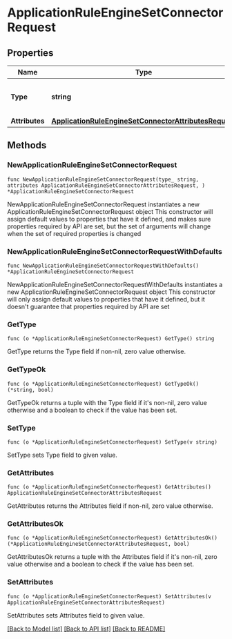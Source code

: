 # ApplicationRuleEngineSetConnectorRequest

## Properties

Name | Type | Description | Notes
------------ | ------------- | ------------- | -------------
**Type** | **string** | * &#x60;set_connector&#x60; - set_connector | 
**Attributes** | [**ApplicationRuleEngineSetConnectorAttributesRequest**](ApplicationRuleEngineSetConnectorAttributesRequest.md) |  | 

## Methods

### NewApplicationRuleEngineSetConnectorRequest

`func NewApplicationRuleEngineSetConnectorRequest(type_ string, attributes ApplicationRuleEngineSetConnectorAttributesRequest, ) *ApplicationRuleEngineSetConnectorRequest`

NewApplicationRuleEngineSetConnectorRequest instantiates a new ApplicationRuleEngineSetConnectorRequest object
This constructor will assign default values to properties that have it defined,
and makes sure properties required by API are set, but the set of arguments
will change when the set of required properties is changed

### NewApplicationRuleEngineSetConnectorRequestWithDefaults

`func NewApplicationRuleEngineSetConnectorRequestWithDefaults() *ApplicationRuleEngineSetConnectorRequest`

NewApplicationRuleEngineSetConnectorRequestWithDefaults instantiates a new ApplicationRuleEngineSetConnectorRequest object
This constructor will only assign default values to properties that have it defined,
but it doesn't guarantee that properties required by API are set

### GetType

`func (o *ApplicationRuleEngineSetConnectorRequest) GetType() string`

GetType returns the Type field if non-nil, zero value otherwise.

### GetTypeOk

`func (o *ApplicationRuleEngineSetConnectorRequest) GetTypeOk() (*string, bool)`

GetTypeOk returns a tuple with the Type field if it's non-nil, zero value otherwise
and a boolean to check if the value has been set.

### SetType

`func (o *ApplicationRuleEngineSetConnectorRequest) SetType(v string)`

SetType sets Type field to given value.


### GetAttributes

`func (o *ApplicationRuleEngineSetConnectorRequest) GetAttributes() ApplicationRuleEngineSetConnectorAttributesRequest`

GetAttributes returns the Attributes field if non-nil, zero value otherwise.

### GetAttributesOk

`func (o *ApplicationRuleEngineSetConnectorRequest) GetAttributesOk() (*ApplicationRuleEngineSetConnectorAttributesRequest, bool)`

GetAttributesOk returns a tuple with the Attributes field if it's non-nil, zero value otherwise
and a boolean to check if the value has been set.

### SetAttributes

`func (o *ApplicationRuleEngineSetConnectorRequest) SetAttributes(v ApplicationRuleEngineSetConnectorAttributesRequest)`

SetAttributes sets Attributes field to given value.



[[Back to Model list]](../README.md#documentation-for-models) [[Back to API list]](../README.md#documentation-for-api-endpoints) [[Back to README]](../README.md)



